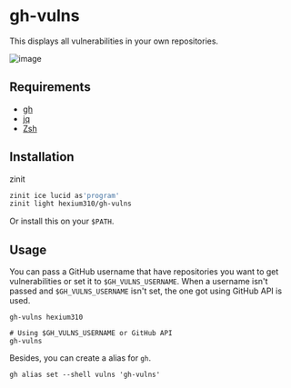 # gh-vulns

This displays all vulnerabilities in your own repositories.

![image](https://user-images.githubusercontent.com/10758173/120782092-9f99f280-c564-11eb-9443-90d8f2851adb.png)

## Requirements 

- [gh](https://github.com/cli/cli)
- [jq](https://github.com/stedolan/jq)
- [Zsh](https://zsh.sourceforge.io/)

## Installation

zinit

```zsh
zinit ice lucid as'program'
zinit light hexium310/gh-vulns
```

Or install this on your `$PATH`.

## Usage

You can pass a GitHub username that have repositories you want to get vulnerabilities or set it to `$GH_VULNS_USERNAME`.
When a username isn't passed and `$GH_VULNS_USERNAME` isn't set, the one got using GitHub API is used.

```
gh-vulns hexium310

# Using $GH_VULNS_USERNAME or GitHub API
gh-vulns
```

Besides, you can create a alias for `gh`.


```
gh alias set --shell vulns 'gh-vulns'
```
